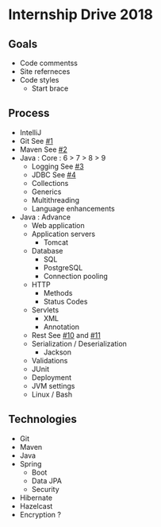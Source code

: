 # Internship Drive 2018

## Goals

* Code commentss
* Site referneces
* Code styles
  * Start brace 

## Process

* IntelliJ
* Git See [#1](https://github.com/locationguru-solutions/internship-drive-2018/issues/1)
* Maven See [#2](https://github.com/locationguru-solutions/internship-drive-2018/issues/2)
* Java : Core : 6 > 7 > 8 > 9
  * Logging See [#3](https://github.com/locationguru-solutions/internship-drive-2018/issues/3)
  * JDBC See [#4](https://github.com/locationguru-solutions/internship-drive-2018/issues/4)
  * Collections
  * Generics
  * Multithreading
  * Language enhancements
* Java : Advance
  * Web application
  * Application servers
    * Tomcat
  * Database
    * SQL
    * PostgreSQL
    * Connection pooling
  * HTTP
    * Methods
    * Status Codes
  * Servlets
    * XML
    * Annotation
  * Rest See [#10](https://github.com/locationguru-solutions/internship-drive-2018/issues/10) and [#11](https://github.com/locationguru-solutions/internship-drive-2018/issues/11)
  * Serialization / Deserialization
    * Jackson
  * Validations
  * JUnit
  * Deployment
  * JVM settings
  * Linux / Bash

## Technologies

* Git
* Maven
* Java
* Spring
  * Boot
  * Data JPA
  * Security
* Hibernate
* Hazelcast
* Encryption ?
